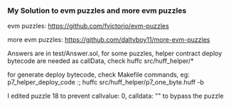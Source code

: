 ### My Solution to evm puzzles and more evm puzzles

evm puzzles: https://github.com/fvictorio/evm-puzzles

more evm puzzles: https://github.com/daltyboy11/more-evm-puzzles

Answers are in test/Answer.sol, for some puzzles, helper contract deploy bytecode are needed as callData, check huffc src/huff_helper/*

for generate deploy bytecode, check Makefile commands, eg: p7_helper_deploy_code :; huffc src/huff_helper/p7_one_byte.huff -b

I edited puzzle 18 to prevent callvalue: 0, calldata: "" to bypass the puzzle